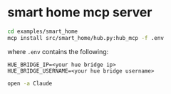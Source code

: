 # smart home mcp server

```bash
cd examples/smart_home
mcp install src/smart_home/hub.py:hub_mcp -f .env
```
where `.env` contains the following:
```
HUE_BRIDGE_IP=<your hue bridge ip>
HUE_BRIDGE_USERNAME=<your hue bridge username>
```

```bash
open -a Claude
```